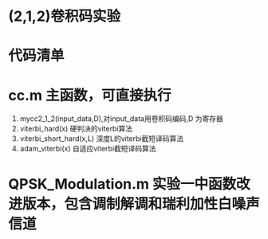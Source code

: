 # (2,1,2)卷积码实验
# 代码清单
# cc.m 主函数，可直接执行
1. mycc2_1_2(input_data,D),对input_data用卷积码编码,D 为寄存器
2. viterbi_hard(x) 硬判决的viterbi算法
3. viterbi_short_hard(x,L) 深度L的viterbi截短译码算法
4. adam_viterbi(x) 自适应viterbi截短译码算法
# QPSK_Modulation.m 实验一中函数改进版本，包含调制解调和瑞利加性白噪声信道